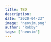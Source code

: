 ```yaml
---
title: TBD
description:
date: "2020-04-23"
image: "neovim.png"
author: "Robby"
tags: ["neovim"]
---
```

<!---->
<!-- ## Installing Neovim -->
<!---->
<!-- - On Mac -->
<!---->
<!--   ``` -->
<!--   brew install neovim -->
<!--   ``` -->
<!---->
<!-- - Ubuntu -->
<!---->
<!--   ``` -->
<!--   sudo apt install neovim -->
<!--   ``` -->
<!---->
<!-- - Arch -->
<!---->
<!--   ``` -->
<!--   sudo pacman -S neovim -->
<!--   ``` -->
<!---->
<!-- ## Create config -->
<!---->
<!-- Make directory for your Neovim config -->
<!---->
<!-- ``` -->
<!-- mkdir ~/.config/nvim -->
<!-- ``` -->
<!---->
<!-- Create an `init.vim` file -->
<!---->
<!-- ``` -->
<!-- touch ~/.config/nvim/init.vim -->
<!-- ``` -->
<!---->
<!-- ## Install vim-plug -->
<!---->
<!-- ``` -->
<!-- curl -fLo ~/.config/nvim/autoload/plug.vim --create-dirs https://raw.githubusercontent.com/junegunn/vim-plug/master/plug.vim -->
<!-- ``` -->
<!---->
<!-- You should now have `plug.vim` in your autoload directory so it will load of on start -->
<!---->
<!-- ## Add a new file for plugins -->
<!---->
<!-- We will manage our plugins in a separate file for the sake of my own sanity -->
<!---->
<!-- ``` -->
<!-- mkdir ~/.config/nvim/vim-plug -->
<!---->
<!-- touch ~/.config/nvim/vim-plug/plugins.vim -->
<!-- ``` -->
<!---->
<!-- ## Let's add some plugins -->
<!---->
<!-- Add the following to `~/.config/nvim/vim-plug/plugins.vim` -->
<!---->
<!-- ``` -->
<!-- " auto-install vim-plug -->
<!-- if empty(glob('~/.config/nvim/autoload/plug.vim')) -->
<!--   silent !curl -fLo ~/.config/nvim/autoload/plug.vim --create-dirs -->
<!--     \ https://raw.githubusercontent.com/junegunn/vim-plug/master/plug.vim -->
<!--   "autocmd VimEnter * PlugInstall -->
<!--   "autocmd VimEnter * PlugInstall | source $MYVIMRC -->
<!-- endif -->
<!---->
<!-- call plug#begin('~/.config/nvim/autoload/plugged') -->
<!---->
<!--     " Better Syntax Support -->
<!--     Plug 'sheerun/vim-polyglot' -->
<!--     " File Explorer -->
<!--     Plug 'scrooloose/NERDTree' -->
<!--     " Auto pairs for '(' '[' '{' -->
<!--     Plug 'jiangmiao/auto-pairs' -->
<!---->
<!-- call plug#end() -->
<!---->
<!-- ``` -->
<!---->
<!-- ## Source your plugins -->
<!---->
<!-- Add the following line to `init.vim` -->
<!---->
<!-- ``` -->
<!-- source $HOME/.config/nvim/vim-plug/plugins.vim -->
<!-- ``` -->
<!---->
<!-- ## Vim-plug commands -->
<!---->
<!-- Open `nvim` -->
<!---->
<!-- ``` -->
<!-- nvim -->
<!-- ``` -->
<!---->
<!-- Check the status of your plugins -->
<!---->
<!-- ``` -->
<!-- :PlugStatus -->
<!-- ``` -->
<!---->
<!-- Install all of your plugins -->
<!---->
<!-- ``` -->
<!-- :PlugInstall -->
<!-- ``` -->
<!---->
<!-- To update your plugins -->
<!---->
<!-- ``` -->
<!-- :PlugUpdate -->
<!-- ``` -->
<!---->
<!-- After the update you can press `d` to see the differences or run -->
<!---->
<!-- ``` -->
<!-- :PlugDiff -->
<!-- ``` -->
<!---->
<!-- To remove plugins that are no longer defined in the `plugins.vim` file -->
<!---->
<!-- ``` -->
<!-- :PlugClean -->
<!-- ``` -->
<!---->
<!-- Finally if you want to upgrade vim-plug itself run the following -->
<!---->
<!-- ``` -->
<!-- :PlugUpgrade -->
<!-- ``` -->
<!---->
<!-- ## Where did I learn all this? -->
<!---->
<!-- [Check out vim-plug on github](https://github.com/junegunn/vim-plug) -->
